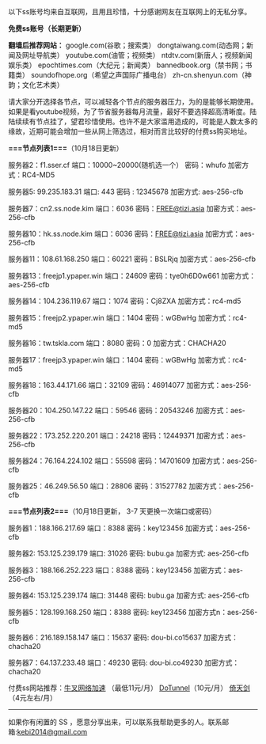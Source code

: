 以下ss账号均来自互联网，且用且珍惜，十分感谢网友在互联网上的无私分享。

**免费ss账号（长期更新）**

**翻墙后推荐网站：** google.com(谷歌；搜索类） dongtaiwang.com(动态网；新闻及网址导航类）  youtube.com(油管；视频类）  ntdtv.com(新唐人；视频新闻娱乐类）    epochtimes.com（大纪元；新闻类）   bannedbook.org（禁书网；书籍类）   soundofhope.org（希望之声国际广播电台）
    zh-cn.shenyun.com（神韵；文化艺术类）


请大家分开选择各节点，可以减轻各个节点的服务器压力，为的是能够长期使用。如果是看youtube视频，为了节省服务器每月流量，最好不要选择超高清晰度。陆陆续续有节点挂了，望君珍惜使用。也许不是大家滥用造成的，可能是人数太多的缘故，近期可能会增加一些从网上筛选过，相对而言比较好的付费ss购买地址。

**===节点列表1===**（10月18日更新）

服务器2：f1.sser.cf
端口：10000~20000(随机选一个）
密码：whufo
加密方式：RC4-MD5


服务器5: 99.235.183.31
端口:  443
密码 : 12345678
加密方式: aes-256-cfb

服务器7：cn2.ss.node.kim
端口：6036
密码：FREE@tizi.asia
加密方式：aes-256-cfb


服务器10：hk.ss.node.kim
端口：6036
密码：FREE@tizi.asia
加密方式：aes-256-cfb

服务器11：108.61.168.250
端口：60221
密码：BSLRjq
加密方式：aes-256-cfb


服务器13：freejp1.ypaper.win
端口：24609
密码：tye0h6D0w661
加密方式：aes-256-cfb

服务器14：104.236.119.67
端口：1074
密码：Cj8ZXA
加密方式：rc4-md5

服务器15：freejp2.ypaper.win
端口：1404
密码：wGBwHg
加密方式：rc4-md5

服务器16：tw.tskla.com
端口：8080
密码：0
加密方式：CHACHA20

服务器17：freejp3.ypaper.win
端口：1404
密码：wGBwHg
加密方式：rc4-md5

服务器18：163.44.171.66
端口：32109
密码：46914077
加密方式：aes-256-cfb



服务器20：104.250.147.22
端口：59546
密码：20543246
加密方式：aes-256-cfb


服务器22：173.252.220.201
端口：24218
密码：12449371
加密方式：aes-256-cfb


服务器24：76.164.224.102
端口：55598
密码：14701609
加密方式：aes-256-cfb

服务器25：46.249.56.50
端口：28806
密码：31527782
加密方式：aes-256-cfb



**===节点列表2===**（10月18日更新， 3-7 天更换一次端口或密码）

服务器1：188.166.217.69  端口：8388  密码：key123456   加密方式：aes-256-cfb

服务器2: 153.125.239.179 端口: 31026  密码: bubu.ga   加密方式: aes-256-cfb

服务器3：188.166.252.223 端口：8388  密码：key123456   加密方式：aes-256-cfb

服务器4: 153.125.239.174 端口: 31448 密码: bubu.ga    加密方式: aes-256-cfb

服务器5：128.199.168.250 端口：8388  密码: key123456   加密方式n：aes-256-cfb

服务器6：216.189.158.147 端口：15637  密码: dou-bi.co15637  加密方式：chacha20

服务器7：64.137.233.48 端口：49230  密码: dou-bi.co49230 加密方式：chacha20

付费ss网站推荐：[牛叉网络加速](https://portal.niuxss.cn/cart.php) （最低11元/月）
 [DoTunnel](https://www.dotunnel001.com/cart)（10元/月）
[倚天剑](https://www.ashadowsocks.com/)（4元左右/月）


***


如果你有闲置的 SS ，愿意分享出来，可以联系我帮助更多的人。联系邮箱:kebi2014@gmail.com



